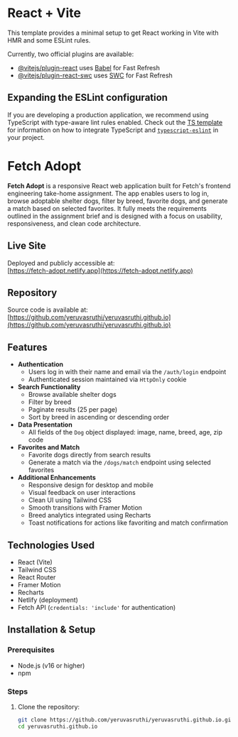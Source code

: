 # React + Vite

This template provides a minimal setup to get React working in Vite with HMR and some ESLint rules.

Currently, two official plugins are available:

- [@vitejs/plugin-react](https://github.com/vitejs/vite-plugin-react/blob/main/packages/plugin-react) uses [Babel](https://babeljs.io/) for Fast Refresh
- [@vitejs/plugin-react-swc](https://github.com/vitejs/vite-plugin-react/blob/main/packages/plugin-react-swc) uses [SWC](https://swc.rs/) for Fast Refresh

## Expanding the ESLint configuration

If you are developing a production application, we recommend using TypeScript with type-aware lint rules enabled. Check out the [TS template](https://github.com/vitejs/vite/tree/main/packages/create-vite/template-react-ts) for information on how to integrate TypeScript and [`typescript-eslint`](https://typescript-eslint.io) in your project.

# Fetch Adopt

**Fetch Adopt** is a responsive React web application built for Fetch's frontend engineering take-home assignment. The app enables users to log in, browse adoptable shelter dogs, filter by breed, favorite dogs, and generate a match based on selected favorites. It fully meets the requirements outlined in the assignment brief and is designed with a focus on usability, responsiveness, and clean code architecture.

## Live Site

Deployed and publicly accessible at:  
[https://fetch-adopt.netlify.app](https://fetch-adopt.netlify.app)

## Repository

Source code is available at:  
[https://github.com/yeruvasruthi/yeruvasruthi.github.io](https://github.com/yeruvasruthi/yeruvasruthi.github.io)

## Features

- **Authentication**
  - Users log in with their name and email via the `/auth/login` endpoint
  - Authenticated session maintained via `HttpOnly` cookie
- **Search Functionality**
  - Browse available shelter dogs
  - Filter by breed
  - Paginate results (25 per page)
  - Sort by breed in ascending or descending order
- **Data Presentation**
  - All fields of the `Dog` object displayed: image, name, breed, age, zip code
- **Favorites and Match**
  - Favorite dogs directly from search results
  - Generate a match via the `/dogs/match` endpoint using selected favorites
- **Additional Enhancements**
  - Responsive design for desktop and mobile
  - Visual feedback on user interactions
  - Clean UI using Tailwind CSS
  - Smooth transitions with Framer Motion
  - Breed analytics integrated using Recharts
  - Toast notifications for actions like favoriting and match confirmation

## Technologies Used

- React (Vite)
- Tailwind CSS
- React Router
- Framer Motion
- Recharts
- Netlify (deployment)
- Fetch API (`credentials: 'include'` for authentication)

## Installation & Setup

### Prerequisites

- Node.js (v16 or higher)
- npm

### Steps

1. Clone the repository:
   ```bash
   git clone https://github.com/yeruvasruthi/yeruvasruthi.github.io.git
   cd yeruvasruthi.github.io
